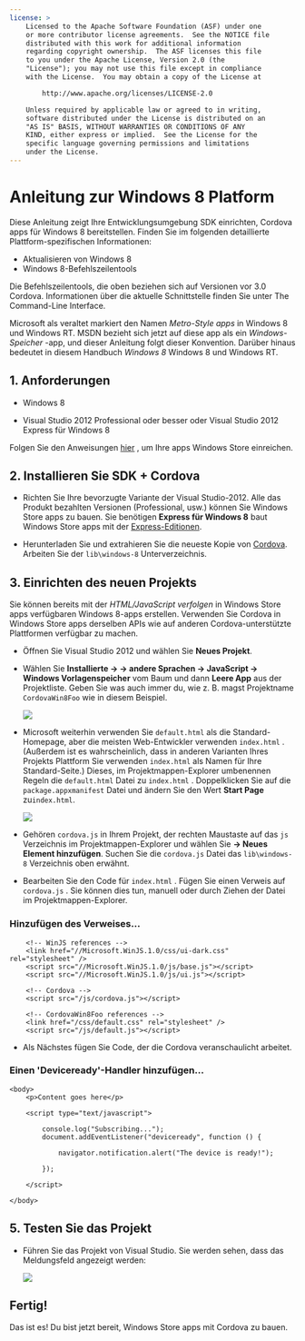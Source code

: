 ```yaml
---
license: >
    Licensed to the Apache Software Foundation (ASF) under one
    or more contributor license agreements.  See the NOTICE file
    distributed with this work for additional information
    regarding copyright ownership.  The ASF licenses this file
    to you under the Apache License, Version 2.0 (the
    "License"); you may not use this file except in compliance
    with the License.  You may obtain a copy of the License at

        http://www.apache.org/licenses/LICENSE-2.0

    Unless required by applicable law or agreed to in writing,
    software distributed under the License is distributed on an
    "AS IS" BASIS, WITHOUT WARRANTIES OR CONDITIONS OF ANY
    KIND, either express or implied.  See the License for the
    specific language governing permissions and limitations
    under the License.
---
```


# Anleitung zur Windows 8 Platform

Diese Anleitung zeigt Ihre Entwicklungsumgebung SDK einrichten, Cordova apps für Windows 8 bereitstellen. Finden Sie im folgenden detaillierte Plattform-spezifischen Informationen:

*   Aktualisieren von Windows 8
*   Windows 8-Befehlszeilentools

Die Befehlszeilentools, die oben beziehen sich auf Versionen vor 3.0 Cordova. Informationen über die aktuelle Schnittstelle finden Sie unter The Command-Line Interface.

Microsoft als veraltet markiert den Namen *Metro-Style apps* in Windows 8 und Windows RT. MSDN bezieht sich jetzt auf diese app als ein *Windows-Speicher* -app, und dieser Anleitung folgt dieser Konvention. Darüber hinaus bedeutet in diesem Handbuch *Windows 8* Windows 8 und Windows RT.

## 1. Anforderungen

*   Windows 8

*   Visual Studio 2012 Professional oder besser oder Visual Studio 2012 Express für Windows 8

Folgen Sie den Anweisungen [hier][1] , um Ihre apps Windows Store einreichen.

 [1]: http://www.windowsstore.com/

## 2. Installieren Sie SDK + Cordova

*   Richten Sie Ihre bevorzugte Variante der Visual Studio-2012. Alle das Produkt bezahlten Versionen (Professional, usw.) können Sie Windows Store apps zu bauen. Sie benötigen **Express für Windows 8** baut Windows Store apps mit der [Express-Editionen][2].

*   Herunterladen Sie und extrahieren Sie die neueste Kopie von [Cordova][3]. Arbeiten Sie der `lib\windows-8` Unterverzeichnis.

 [2]: http://www.microsoft.com/visualstudio/eng/products/visual-studio-express-products
 [3]: http://phonegap.com/download

## 3. Einrichten des neuen Projekts

Sie können bereits mit der *HTML/JavaScript verfolgen* in Windows Store apps verfügbaren Windows 8-apps erstellen. Verwenden Sie Cordova in Windows Store apps derselben APIs wie auf anderen Cordova-unterstützte Plattformen verfügbar zu machen.

*   Öffnen Sie Visual Studio 2012 und wählen Sie **Neues Projekt**.

*   Wählen Sie **Installierte → → andere Sprachen → JavaScript → Windows Vorlagenspeicher** vom Baum und dann **Leere App** aus der Projektliste. Geben Sie was auch immer du, wie z. B. magst Projektname `CordovaWin8Foo` wie in diesem Beispiel.
    
    ![][4]

*   Microsoft weiterhin verwenden Sie `default.html` als die Standard-Homepage, aber die meisten Web-Entwickler verwenden `index.html` . (Außerdem ist es wahrscheinlich, dass in anderen Varianten Ihres Projekts Plattform Sie verwenden `index.html` als Namen für Ihre Standard-Seite.) Dieses, im Projektmappen-Explorer umbenennen Regeln die `default.html` Datei zu `index.html` . Doppelklicken Sie auf die `package.appxmanifest` Datei und ändern Sie den Wert **Start Page** zu`index.html`.
    
    ![][5]

*   Gehören `cordova.js` in Ihrem Projekt, der rechten Maustaste auf das `js` Verzeichnis im Projektmappen-Explorer und wählen Sie **→ Neues Element hinzufügen**. Suchen Sie die `cordova.js` Datei das `lib\windows-8` Verzeichnis oben erwähnt.

*   Bearbeiten Sie den Code für `index.html` . Fügen Sie einen Verweis auf `cordova.js` . Sie können dies tun, manuell oder durch Ziehen der Datei im Projektmappen-Explorer.

 [4]: img/guide/platforms/win8/wsnewproject.png
 [5]: img/guide/platforms/win8/wschangemanifest.png

### Hinzufügen des Verweises...

        <!-- WinJS references -->
        <link href="//Microsoft.WinJS.1.0/css/ui-dark.css" rel="stylesheet" />
        <script src="//Microsoft.WinJS.1.0/js/base.js"></script>
        <script src="//Microsoft.WinJS.1.0/js/ui.js"></script>
    
        <!-- Cordova -->
        <script src="/js/cordova.js"></script>
    
        <!-- CordovaWin8Foo references -->
        <link href="/css/default.css" rel="stylesheet" />
        <script src="/js/default.js"></script>
    

*   Als Nächstes fügen Sie Code, der die Cordova veranschaulicht arbeitet.

### Einen 'Deviceready'-Handler hinzufügen...

    <body>
        <p>Content goes here</p>
    
        <script type="text/javascript">
    
            console.log("Subscribing...");
            document.addEventListener("deviceready", function () {
    
                navigator.notification.alert("The device is ready!");
    
            });
    
        </script>
    
    </body>
    

## 5. Testen Sie das Projekt

*   Führen Sie das Projekt von Visual Studio. Sie werden sehen, dass das Meldungsfeld angezeigt werden:
    
    ![][6]

 [6]: img/guide/platforms/win8/wsalert.png

## Fertig!

Das ist es! Du bist jetzt bereit, Windows Store apps mit Cordova zu bauen.